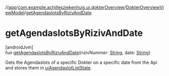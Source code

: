 //[app](../../../index.md)/[com.example.achillesziekenhuis.ui.dokterOverview](../index.md)/[DokterOverviewViewModel](index.md)/[getAgendaslotsByRizivAndDate](get-agendaslots-by-riziv-and-date.md)

# getAgendaslotsByRizivAndDate

[androidJvm]\
fun [getAgendaslotsByRizivAndDate](get-agendaslots-by-riziv-and-date.md)(rizivNummer: [String](https://kotlinlang.org/api/latest/jvm/stdlib/kotlin/-string/index.html), date: [String](https://kotlinlang.org/api/latest/jvm/stdlib/kotlin/-string/index.html))

Gets the Agendaslots of a specific Dokter on a specific date from the Api and stores them in [uiAgendaslotListState](ui-agendaslot-list-state.md).
